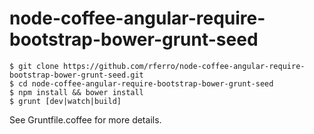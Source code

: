 
# node-coffee-angular-require-bootstrap-bower-grunt-seed #

```
$ git clone https://github.com/rferro/node-coffee-angular-require-bootstrap-bower-grunt-seed.git
$ cd node-coffee-angular-require-bootstrap-bower-grunt-seed
$ npm install && bower install
$ grunt [dev|watch|build]
```

See Gruntfile.coffee for more details.

